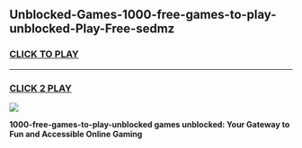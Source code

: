 
## Unblocked-Games-1000-free-games-to-play-unblocked-Play-Free-sedmz
<h3>
<a href="https://premium76.site?title=1000-free-games-to-play-unblocked&ref=21A">CLICK TO PLAY</a></h3>
<hr>

<h3>
<a href="https://premium76.site?title=1000-free-games-to-play-unblocked&ref=21A">CLICK 2 PLAY</a>
  
</h3>

<a href="https://premium76.site?title=1000-free-games-to-play-unblocked&ref=21A"><img src="https://clearcache.store/games.png"></a>


**1000-free-games-to-play-unblocked games unblocked: Your Gateway to Fun and Accessible Online Gaming**

